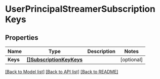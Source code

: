 # UserPrincipalStreamerSubscriptionKeys

## Properties

Name | Type | Description | Notes
------------ | ------------- | ------------- | -------------
**Keys** | [**[]SubscriptionKeyKeys**](SubscriptionKey_keys.md) |  | [optional] 

[[Back to Model list]](../README.md#documentation-for-models) [[Back to API list]](../README.md#documentation-for-api-endpoints) [[Back to README]](../README.md)


